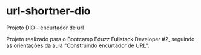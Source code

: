 # url-shortner-dio
Projeto DIO - encurtador de url

Projeto realizado para o Bootcamp Eduzz Fullstack Developer #2, seguindo as orientações da aula "Construindo encurtador de URL".
